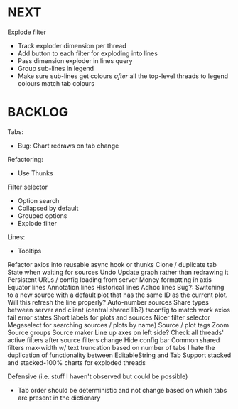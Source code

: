 # NEXT
Explode filter
* Track exploder dimension per thread
* Add button to each filter for exploding into lines
* Pass dimension exploder in lines query
* Group sub-lines in legend
* Make sure sub-lines get colours *after* all the top-level threads to legend colours match tab colours

# BACKLOG
Tabs:
* Bug: Chart redraws on tab change

Refactoring:
* Use Thunks

Filter selector
* Option search
* Collapsed by default
* Grouped options
* Explode filter

Lines:
* Tooltips

Refactor axios into reusable async hook or thunks
Clone / duplicate tab
State when waiting for sources
Undo
Update graph rather than redrawing it
Persistent URLs / config loading from server
Money formatting in axis
Equator lines
Annotation lines
Historical lines
Adhoc lines
Bug?: Switching to a new source with a default plot that has the same ID as the current plot. Will this refresh the line properly?
Auto-number sources
Share types between server and client (central shared lib?)
tsconfig to match work
axios fail error states
Short labels for plots and sources
Nicer filter selector
Megaselect for searching sources / plots by name)
Source / plot tags
Zoom
Source groups
Source maker
Line up axes on left side?
Check all threads' active filters after source filters change
Hide config bar
Common shared filters
max-width w/ text truncation based on number of tabs
I hate the duplication of functionality between EditableString and Tab
Support stacked and stacked-100% charts for exploded threads

Defensive (i.e. stuff I haven't observed but could be possible)
* Tab order should be deterministic and not change based on which tabs are present in the dictionary